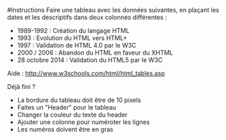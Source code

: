#Instructions
Faire une tableau avec les données suivantes, en plaçant les dates et les descriptifs dans deux colonnes différentes :

- 1989-1992 : Création du langage HTML
- 1993 : Evolution du HTML vers HTML+
- 1997 : Validation de HTML 4.0 par le W3C
- 2000 / 2006 : Abandon du HTML en faveur du XHTML
- 28 octobre 2014 : Validation du HTML5 par le W3C

Aide : http://www.w3schools.com/html/html_tables.asp

Déjà fini ?
- La bordure du tableau doit être de 10 pixels
- Faites un "Header" pour le tableau
- Changer la couleur du texte du header
- Ajouter une colonne pour numéroter les lignes
- Les numéros doivent être en gras
